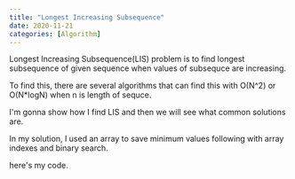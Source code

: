 ```yaml
---
title: "Longest Increasing Subsequence"
date: 2020-11-21
categories: [Algorithm]
---
```


Longest Increasing Subsequence(LIS) problem is to find
longest subsequence of given sequence when values of subsequce are increasing. 

To find this, there are several algorithms that can find this with O(N^2) or O(N*logN) when n is length of sequce.

I'm gonna show how I find LIS and then we will see what common solutions are. 

In my solution, I used an array to save minimum values following with array indexes and binary search.

here's my code. 


